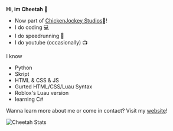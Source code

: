 <p align="center">

**Hi, im Cheetah 👋**
  <br>
  <ul>
    <li>Now part of <a href="https://chjk.xyz">ChickenJockey Studios</a>🎉!</li>
    <li>I do coding 💻</li>
    <li>I do speedrunning 💨</li>
    <li>I do youtube (occasionally) 📺</li>
  </ul>
  I know
  <ul>
    <li>Python</li>
    <li>Skript</li>
    <li>HTML & CSS & JS</li>
    <li>Gurted HTML/CSS/Luau Syntax</li>
    <li>Roblox's Luau version</li>
    <li>learning C#</li>
  </ul>
  
  Wanna learn more about me or come in contact?
  Visit my <a href="https://cheetah.is-a.dev">website</a>!
  
  <img src="https://github-readme-stats.vercel.app/api?username=CheetahDoesStuff&show_icons=true&theme=github_dark" alt="Cheetah Stats" />
</p>
